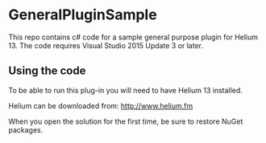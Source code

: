 # GeneralPluginSample

This repo contains c# code for a sample general purpose plugin for Helium 13.
The code requires Visual Studio 2015 Update 3 or later.

## Using the code

To be able to run this plug-in you will need to have Helium 13 installed.

Helium can be downloaded from: 
http://www.helium.fm

When you open the solution for the first time, be sure to restore NuGet packages.
